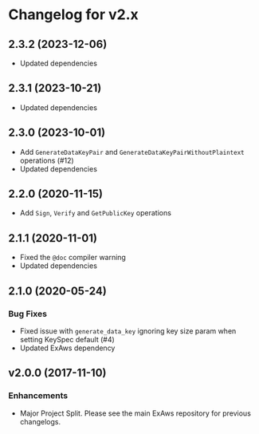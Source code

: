 # Changelog for v2.x

## 2.3.2 (2023-12-06)

  * Updated dependencies

## 2.3.1 (2023-10-21)

  * Updated dependencies

## 2.3.0 (2023-10-01)

  * Add `GenerateDataKeyPair` and `GenerateDataKeyPairWithoutPlaintext` operations (#12)
  * Updated dependencies

## 2.2.0 (2020-11-15)

  * Add `Sign`, `Verify` and `GetPublicKey` operations

## 2.1.1 (2020-11-01)

  * Fixed the `@doc` compiler warning
  * Updated dependencies

## 2.1.0 (2020-05-24)

### Bug Fixes

  * Fixed issue with `generate_data_key` ignoring key size param when setting KeySpec default (#4)
  * Updated ExAws dependency 

## v2.0.0 (2017-11-10)

### Enhancements

  * Major Project Split. Please see the main ExAws repository for previous changelogs.
